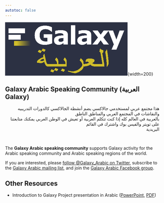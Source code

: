 ```yaml
---
autotoc: false
---
```


<div class="left">

![Galaxy Arabic Speaking Community](./GalaxyArabic400.png){width=200}

</div>

## Galaxy Arabic Speaking Community (العربية Galaxy)

<div style="direction: rtl">

 هذا مجتمع عربي لمستخدمي جالاكسي يضم أنشطة الجالاكسي كالدورات التدريبيه والنقاشات في المجتمع العربي والمناطق الناطق<br /> بالعربية في العالم كله إذا كنت تتكلم العربية أو تعيش في الوطن العربي يمكنك متابعتنا على تويتر والفيس بوك واشترك في القائم<br /> البريدية

</div>

<br />

The **Galaxy Arabic speaking community** supports Galaxy activity for the Arabic speaking community and Arabic speaking regions of the world.

If you are interested, please [follow @Galaxy_Arabic on Twitter](http://twitter.com/galaxy_arabic), subscribe to the [Galaxy Arabic mailing list](https://lists.galaxyproject.org/lists/galaxy-arabic.lists.galaxyproject.org/), and join the [Galaxy Arabic Facebook group](http://bit.ly/2ek7fTh).

## Other Resources

* Introduction to Galaxy Project presentation in Arabic ([PowerPoint](https://depot.galaxyproject.org/hub/attachments/documents/presentations/GalaxyProjectIntroArabic.pptx),
 [PDF](https://depot.galaxyproject.org/hub/attachments/documents/presentations/GalaxyProjectIntroArabic.PDF))
